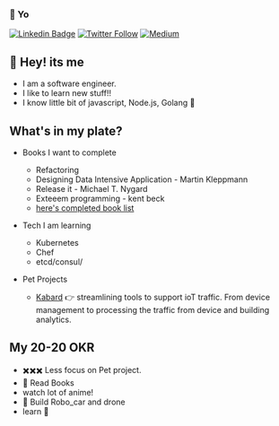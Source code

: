 ### :metal: Yo 

[![Linkedin Badge](https://img.shields.io/badge/-anandpathak-0f4c75?style=for-the-badge&logo=Linkedin&logoColor=white&link=https://www.linkedin.com/in/anand-pathak-991911ab/)](https://www.linkedin.com/in/anand-pathak-991911ab/) 
[![Twitter Follow](https://img.shields.io/twitter/follow/anandpathak69?color=00b7c2&label=Twitter&logo=00bcd4&logoColor=00bcd4&style=for-the-badge)](https://twitter.com/anandpathak69)
[![Medium](https://img.shields.io/badge/-anandpathak69-1b262c?style=for-the-badge&color=1b262c&logo=Medium&logoColor=3b5249&link=https://medium.com/@anandpathak69)](https://medium.com/@anandpathak69) 

## :wave: Hey! its me 

 - I am a software engineer.
 - I like to learn new stuff!!
 - I know little bit of javascript, Node.js, Golang :bow:


## What's in my plate? 

 - Books I want to complete
     - Refactoring 
     - Designing Data Intensive Application - Martin Kleppmann
     - Release it - Michael T. Nygard
     - Exteeem programming - kent beck
     - [here's completed book list](https://www.goodreads.com/user/show/94870847-anand-pathak)
 
 - Tech I am learning
     - Kubernetes
     - Chef
     - etcd/consul/
     
 - Pet Projects 
     - [Kabard](https://github.com/kabard) :point_right: streamlining tools to support ioT traffic. From device management to processing the traffic from device and building analytics.
  
##  My 20-20 OKR
 - :heavy_multiplication_x::heavy_multiplication_x::heavy_multiplication_x: Less focus on Pet project. 
 - :book: Read Books 
 - watch lot of anime!
 - :robot: Build Robo_car and drone  
 - learn :guitar:
